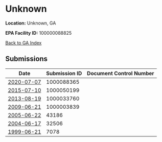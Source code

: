 # Unknown

**Location:** Unknown, GA

**EPA Facility ID:** 100000088825

[Back to GA Index](../../index.md)

## Submissions

| Date | Submission ID | Document Control Number |
|------|--------------|-------------------------|
| [2020-07-07](submissions/1000088365.md) | 1000088365 |  |
| [2015-07-10](submissions/1000050199.md) | 1000050199 |  |
| [2013-08-19](submissions/1000033760.md) | 1000033760 |  |
| [2009-06-21](submissions/1000003839.md) | 1000003839 |  |
| [2005-06-22](submissions/43186.md) | 43186 |  |
| [2004-06-17](submissions/32506.md) | 32506 |  |
| [1999-06-21](submissions/7078.md) | 7078 |  |
